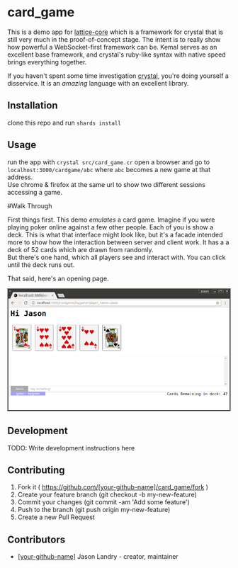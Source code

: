 # card_game

This is a demo app for [lattice-core]() which is a framework for crystal that is still
very much in the proof-of-concept stage.  The intent is to really show how powerful
a WebSocket-first framework can be.  Kemal serves as an excellent base framework, and
crystal's ruby-like syntax with native speed brings everything together.

If you haven't spent some time investigation [crystal](crystal-lang.org), you're doing
yourself a disservice.  It is an _amazing_ language with an excellent library.

## Installation

clone this repo and run `shards install` 

## Usage

run the app with `crystal src/card_game.cr`
open a browser and go to `localhost:3000/cardgame/abc`
where `abc` becomes a new game at that address.  
Use chrome & firefox at the same url to show two different sessions accessing a game.

#Walk Through

First things first.  This demo _emulates_ a card game.  Imagine if you were playing poker
online against a few other people. Each of you is show a deck.  This is what that interface
might look like, but it's a facade intended more to show how the interaction between server
and client work.  It has a a deck of 52 cards which are drawn from randomly.  
But there's one hand, which all players see and interact with.  You can click until the deck
runs out.

That said, here's an opening page.

![hand](./screenshots/cg1.png)

## Development

TODO: Write development instructions here

## Contributing

1. Fork it ( https://github.com/[your-github-name]/card_game/fork )
2. Create your feature branch (git checkout -b my-new-feature)
3. Commit your changes (git commit -am 'Add some feature')
4. Push to the branch (git push origin my-new-feature)
5. Create a new Pull Request

## Contributors

- [[your-github-name]](https://github.com/[your-github-name]) Jason Landry - creator, maintainer

